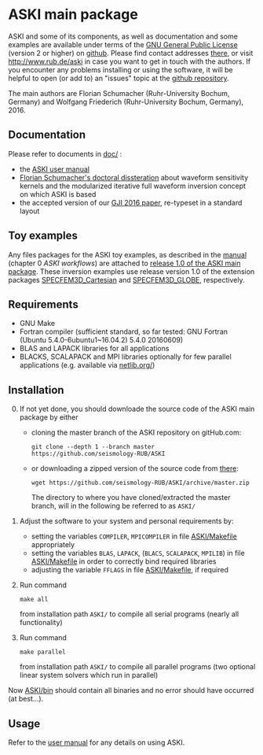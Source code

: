 # ASKI main package

ASKI and some of its components, as well as documentation and some examples
are available under terms of the [GNU General Public License](LICENSE) (version 2 or higher)
on [github](https://github.com/seismology-RUB/ASKI).
Please find contact addresses [there](https://github.com/seismology-RUB), or visit 
http://www.rub.de/aski in case you want to get in touch with the authors. If you 
encounter any problems installing or using the software, it will be helpful to 
open (or add to) an "issues" topic at the [github repository](https://github.com/seismology-RUB/ASKI).

The main authors are Florian Schumacher (Ruhr-University Bochum, Germany)
and Wolfgang Friederich (Ruhr-University Bochum, Germany), 2016.


## Documentation

Please refer to documents in [doc/](doc/) :

* the [ASKI user manual](doc/ASKI_manual.pdf)
* [Florian Schumacher's doctoral dissteration](doc/dissertation_florian_schumacher.pdf) 
  about waveform sensitivity kernels and the modularized iterative full waveform inversion 
  concept on which ASKI is based
* the accepted version of our [GJI 2016 paper](doc/ASKI_paper_gji_2016.pdf), re-typeset in 
  a standard layout


## Toy examples

Any files packages for the ASKI toy examples, as described in the [manual](doc/ASKI_manual.pdf) (chapter 0 *ASKI workflows*) are attached to [release 1.0 of the ASKI main package](https://github.com/seismology-RUB/ASKI/releases/tag/v1.0). These inversion examples use release version 1.0 of the extension packages [SPECFEM3D_Cartesian](https://github.com/seismology-RUB/SPECFEM3D_Cartesian_for_ASKI/releases/tag/v1.0) and [SPECFEM3D_GLOBE](https://github.com/seismology-RUB/SPECFEM3D_GLOBE_for_ASKI/releases/tag/v1.0), respectively.


## Requirements

* GNU Make
* Fortran compiler (sufficient standard, so far tested: GNU Fortran 
  (Ubuntu 5.4.0-6ubuntu1~16.04.2) 5.4.0 20160609)
* BLAS and LAPACK  libraries for all applications
* BLACKS, SCALAPACK and MPI libraries optionally for few parallel applications 
  (e.g. available via [netlib.org/](http://www.netlib.org/))


## Installation

0. If not yet done, you should downloade the source code of the ASKI main package by either
   * cloning the master branch of the ASKI repository on gitHub.com:
     ```
     git clone --depth 1 --branch master https://github.com/seismology-RUB/ASKI
     ```
     
   * or downloading a zipped version of the source code from [there](https://github.com/seismology-RUB/ASKI/archive/master.zip):
     ```
     wget https://github.com/seismology-RUB/ASKI/archive/master.zip
     ```
     
     The directory to where you have cloned/extracted the master branch, will in the following be referred to as `ASKI/`
1. Adjust the software to your system and personal requirements by:
   * setting the variables `COMPILER`, `MPICOMPILER` in file [ASKI/Makefile](Makefile) appropriately
   * setting the variables `BLAS`, `LAPACK`, (`BLACS`, `SCALAPACK`, `MPILIB`) in file [ASKI/Makefile](Makefile) in 
     order to correctly bind required libraries
   * adjusting the variable `FFLAGS` in file [ASKI/Makefile](Makefile), if required

2. Run command
   ```
   make all
   ```
   from installation path `ASKI/` to compile all serial programs (nearly all functionality)

3. Run command
   ```
   make parallel
   ```
   from installation path `ASKI/` to compile all parallel programs (two optional linear system solvers which run in parallel)

Now [ASKI/bin](bin/) should contain all binaries and no error should have occurred (at best...).


## Usage

Refer to the [user manual](doc/ASKI_manual.pdf) for any details on using ASKI.
